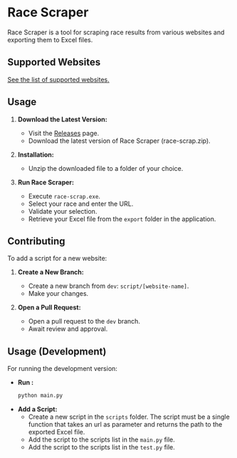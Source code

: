 # Race Scraper

Race Scraper is a tool for scraping race results from various websites and exporting them to Excel files.

## Supported Websites

[See the list of supported websites.](https://github.com/peyronth/race-scrap/releases)

## Usage

1. **Download the Latest Version:**
   - Visit the [Releases](https://github.com/peyronth/race-scrap/releases) page.
   - Download the latest version of Race Scraper (race-scrap.zip).

2. **Installation:**
   - Unzip the downloaded file to a folder of your choice.

3. **Run Race Scraper:**
   - Execute `race-scrap.exe`.
   - Select your race and enter the URL.
   - Validate your selection.
   - Retrieve your Excel file from the `export` folder in the application.

## Contributing

To add a script for a new website:

1. **Create a New Branch:**
   - Create a new branch from `dev`: `script/[website-name]`.
   - Make your changes.

2. **Open a Pull Request:**
   - Open a pull request to the `dev` branch.
   - Await review and approval.

## Usage (Development)

For running the development version:

* **Run :**
   ```bash
   python main.py
   ```
* **Add a Script:**
   - Create a new script in the `scripts` folder. The script must be a single function that takes an url as parameter and returns the path to the exported Excel file.
   - Add the script to the scripts list in the `main.py` file.
   - Add the script to the scripts list in the `test.py` file.



